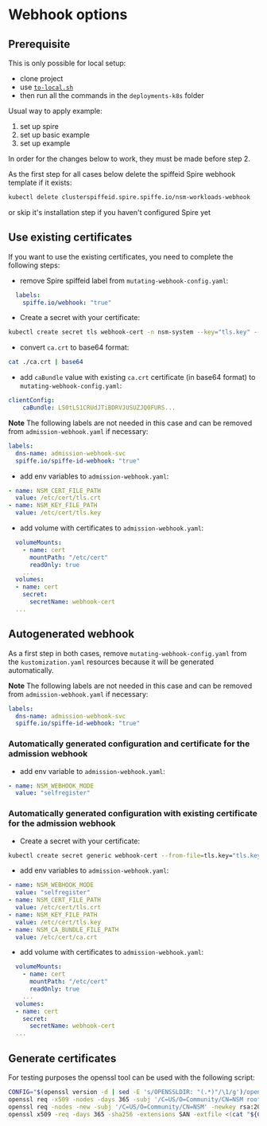 # Webhook options

## Prerequisite

This is only possible for local setup:
- clone project
- use [`to-local.sh`](../../to-local.sh)
- then run all the commands in the `deployments-k8s` folder

Usual way to apply example:
1. set up spire
2. set up basic example
3. set up example

In order for the changes below to work, they must be made before step 2.

As the first step for all cases below delete the spiffeid Spire webhook template if it exists:
```bash
kubectl delete clusterspiffeid.spire.spiffe.io/nsm-workloads-webhook
```
or skip it's installation step if you haven't configured Spire yet

## Use existing certificates

If you want to use the existing certificates, you need to complete the following steps:

- remove Spire spiffeid label from `mutating-webhook-config.yaml`:
```yaml
  labels:
    spiffe.io/webhook: "true"
```

- Create a secret with your certificate:
```bash
kubectl create secret tls webhook-cert -n nsm-system --key="tls.key" --cert="tls.crt"
```

- convert `ca.crt` to base64 format:
```bash
cat ./ca.crt | base64
```

- add `caBundle` value with existing `ca.crt` certificate (in base64 format) to `mutating-webhook-config.yaml`:
```yaml
clientConfig:
    caBundle: LS0tLS1CRUdJTiBDRVJUSUZJQ0FURS...
```

**Note** The following labels are not needed in this case and can be removed from `admission-webhook.yaml` if necessary:

```yaml
labels:
  dns-name: admission-webhook-svc
  spiffe.io/spiffe-id-webhook: "true"
```

- add env variables to `admission-webhook.yaml`:
```yaml
- name: NSM_CERT_FILE_PATH
  value: /etc/cert/tls.crt
- name: NSM_KEY_FILE_PATH
  value: /etc/cert/tls.key
```

- add volume with certificates to `admission-webhook.yaml`:
```yaml
  volumeMounts:
    - name: cert
      mountPath: "/etc/cert"
      readOnly: true
    ...
  volumes:
  - name: cert
    secret:
      secretName: webhook-cert
  ...
```

## Autogenerated webhook

As a first step in both cases, remove `mutating-webhook-config.yaml` from the `kustomization.yaml` resources because it will be generated automatically.

**Note** The following labels are not needed in this case and can be removed from `admission-webhook.yaml` if necessary:

```yaml
labels:
  dns-name: admission-webhook-svc
  spiffe.io/spiffe-id-webhook: "true"
```

### Automatically generated configuration and certificate for the admission webhook

- add env variable to `admission-webhook.yaml`:
```yaml
- name: NSM_WEBHOOK_MODE
  value: "selfregister"
```

### Automatically generated configuration with existing certificate for the admission webhook

- Create a secret with your certificate:
```bash
kubectl create secret generic webhook-cert --from-file=tls.key="tls.key" --from-file=tls.crt="tls.crt" --from-file=ca.crt="ca.crt" --type="kubernetes.io/tls"
```

- add env variables to `admission-webhook.yaml`:
```yaml
- name: NSM_WEBHOOK_MODE
  value: "selfregister"
- name: NSM_CERT_FILE_PATH
  value: /etc/cert/tls.crt
- name: NSM_KEY_FILE_PATH
  value: /etc/cert/tls.key
- name: NSM_CA_BUNDLE_FILE_PATH
  value: /etc/cert/ca.crt
```

- add volume with certificates to `admission-webhook.yaml`:
```yaml
  volumeMounts:
    - name: cert
      mountPath: "/etc/cert"
      readOnly: true
    ...
  volumes:
  - name: cert
    secret:
      secretName: webhook-cert
  ...
```

## Generate certificates

For testing purposes the openssl tool can be used with the following script:
```bash
CONFIG="$(openssl version -d | sed -E 's/OPENSSLDIR: "(.*)"/\1/g')/openssl.cnf"
openssl req -x509 -nodes -days 365 -subj '/C=US/O=Community/CN=NSM root CA' -newkey rsa:2048 -keyout ca.key -out ca.crt
openssl req -nodes -new -subj '/C=US/O=Community/CN=NSM' -newkey rsa:2048 -keyout tls.key -out tls.csr
openssl x509 -req -days 365 -sha256 -extensions SAN -extfile <(cat "${CONFIG}"; echo '[SAN]'; echo 'subjectAltName=DNS:admission-webhook-svc.nsm-system,DNS:admission-webhook-svc.nsm-system.svc') -CA ca.crt -CAkey ca.key -CAcreateserial -in tls.csr -out tls.crt
```
